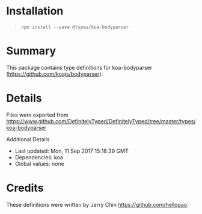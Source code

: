 # Installation
> `npm install --save @types/koa-bodyparser`

# Summary
This package contains type definitions for koa-bodyparser (https://github.com/koajs/bodyparser).

# Details
Files were exported from https://www.github.com/DefinitelyTyped/DefinitelyTyped/tree/master/types/koa-bodyparser

Additional Details
 * Last updated: Mon, 11 Sep 2017 15:18:39 GMT
 * Dependencies: koa
 * Global values: none

# Credits
These definitions were written by Jerry Chin <https://github.com/hellopao>.
